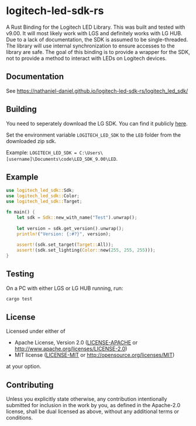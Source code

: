 # logitech-led-sdk-rs
A Rust Binding for the Logitech LED Library. 
This was built and tested with v9.00. 
It will most likely work with LGS and definitely works with LG HUB. 
Due to a lack of documentation, the SDK is assumed to be single-threaded. 
The library will use internal synchronization to ensure accesses to the library are safe. 
The goal of this binding is to provide a wrapper for the SDK, not to provide a method to interact with LEDs on Logitech devices. 

## Documentation
See <https://nathaniel-daniel.github.io/logitech-led-sdk-rs/logitech_led_sdk/>

## Building
You need to seperately download the LG SDK. You can find it publicly [here](https://www.logitechg.com/en-us/innovation/developer-lab.html).

Set the environment variable `LOGITECH_LED_SDK` to the `LED` folder from the downloaded zip sdk.

Example: `LOGITECH_LED_SDK = C:\Users\[username]\Documents\code\LED_SDK_9.00\LED`.

## Example
```rust
use logitech_led_sdk::Sdk;
use logitech_led_sdk::Color;
use logitech_led_sdk::Target;

fn main() {
    let sdk = Sdk::new_with_name("Test").unwrap();
    
    let version = sdk.get_version().unwrap();
    println!("Version: {:#?}", version);
    
    assert!(sdk.set_target(Target::All));
    assert!(sdk.set_lighting(Color::new(255, 255, 255)));
}
```

## Testing
On a PC with either LGS or LG HUB running, run:
```bash
cargo test
```

## License
Licensed under either of
 * Apache License, Version 2.0
   ([LICENSE-APACHE](LICENSE-APACHE) or http://www.apache.org/licenses/LICENSE-2.0)
 * MIT license
   ([LICENSE-MIT](LICENSE-MIT) or http://opensource.org/licenses/MIT)

at your option.

## Contributing
Unless you explicitly state otherwise, any contribution intentionally submitted for inclusion in the work by you, as defined in the Apache-2.0 license, shall be dual licensed as above, without any additional terms or conditions.